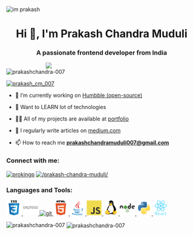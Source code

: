 ![im prakash](https://mir-s3-cdn-cf.behance.net/project_modules/fs/54b6c068097599.5b50bca476b9b.gif)
<h1 align="center">Hi 👋, I'm Prakash Chandra Muduli</h1>
<h3 align="center">A passionate frontend developer from India</h3>
<img align="right" width="400" src="https://www.lambdatest.com/resources/images/ezgif.com-gif-maker-16.gif" />
<p align="left"> <img src="https://komarev.com/ghpvc/?username=prakashchandra-007&label=Profile%20views&color=0e75b6&style=flat" alt="prakashchandra-007" /> </p>

<p align="left"> <a href="https://twitter.com/prakash_cm_007" target="blank"><img src="https://img.shields.io/twitter/follow/prakash_cm_007?logo=twitter&style=for-the-badge" alt="prakash_cm_007" /></a> </p>

- 🔭 I’m currently working on [Humbble (open-source)](https://github.com/Prakashchandra-007/humbble)

- 🌱 Want to LEARN lot of technologies

- 👨‍💻 All of my projects are available at [portfolio](https://prakashchandramuduli.netlify.app/)

- 📝 I regularly write articles on [medium.com](https://medium.com/@prakashchandramuduli007)

- 📫 How to reach me **prakashchandramuduli007@gmail.com**

<h3 align="left">Connect with me:</h3>
<p align="left">
<a href="https://twitter.com/prokingp" target="blank"><img align="center" src="https://raw.githubusercontent.com/rahuldkjain/github-profile-readme-generator/master/src/images/icons/Social/twitter.svg" alt="prokingp" height="30" width="40" /></a>
<a href="https://linkedin.com/in//prakash-chandra-muduli/" target="blank"><img align="center" src="https://raw.githubusercontent.com/rahuldkjain/github-profile-readme-generator/master/src/images/icons/Social/linked-in-alt.svg" alt="/prakash-chandra-muduli/" height="30" width="40" /></a>
</p>

<h3 align="left">Languages and Tools:</h3>
<p align="left"> <a href="https://www.w3schools.com/css/" target="_blank" rel="noreferrer"> <img src="https://raw.githubusercontent.com/devicons/devicon/master/icons/css3/css3-original-wordmark.svg" alt="css3" width="40" height="40"/> </a> <a href="https://expressjs.com" target="_blank" rel="noreferrer"> <img src="https://raw.githubusercontent.com/devicons/devicon/master/icons/express/express-original-wordmark.svg" alt="express" width="40" height="40"/> </a> <a href="https://git-scm.com/" target="_blank" rel="noreferrer"> <img src="https://www.vectorlogo.zone/logos/git-scm/git-scm-icon.svg" alt="git" width="40" height="40"/> </a> <a href="https://www.w3.org/html/" target="_blank" rel="noreferrer"> <img src="https://raw.githubusercontent.com/devicons/devicon/master/icons/html5/html5-original-wordmark.svg" alt="html5" width="40" height="40"/> </a> <a href="https://www.java.com" target="_blank" rel="noreferrer"> <img src="https://raw.githubusercontent.com/devicons/devicon/master/icons/java/java-original.svg" alt="java" width="40" height="40"/> </a> <a href="https://developer.mozilla.org/en-US/docs/Web/JavaScript" target="_blank" rel="noreferrer"> <img src="https://raw.githubusercontent.com/devicons/devicon/master/icons/javascript/javascript-original.svg" alt="javascript" width="40" height="40"/> </a> <a href="https://www.linux.org/" target="_blank" rel="noreferrer"> <img src="https://raw.githubusercontent.com/devicons/devicon/master/icons/linux/linux-original.svg" alt="linux" width="40" height="40"/> </a> <a href="https://nodejs.org" target="_blank" rel="noreferrer"> <img src="https://raw.githubusercontent.com/devicons/devicon/master/icons/nodejs/nodejs-original-wordmark.svg" alt="nodejs" width="40" height="40"/> </a> <a href="https://www.python.org" target="_blank" rel="noreferrer"> <img src="https://raw.githubusercontent.com/devicons/devicon/master/icons/python/python-original.svg" alt="python" width="40" height="40"/> </a> <a href="https://reactjs.org/" target="_blank" rel="noreferrer"> <img src="https://raw.githubusercontent.com/devicons/devicon/master/icons/react/react-original-wordmark.svg" alt="react" width="40" height="40"/> </a> </p>

<p><img align="left" src="https://github-readme-stats.vercel.app/api/top-langs?username=prakashchandra-007&show_icons=true&locale=en&layout=compact" alt="prakashchandra-007" /></p>

<p>&nbsp;<img align="center" src="https://github-readme-stats.vercel.app/api?username=prakashchandra-007&show_icons=true&locale=en" alt="prakashchandra-007" /></p>


